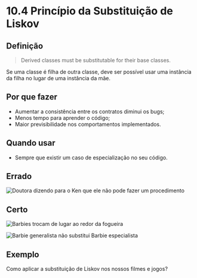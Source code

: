 # 10.4 Princípio da Substituição de Liskov

## Definição

> Derived classes must be substitutable for their base classes.

Se uma classe é filha de outra classe, deve ser possível usar uma instância da filha no lugar de uma instância da mãe.

## Por que fazer

- Aumentar a consistência entre os contratos diminui os bugs;
- Menos tempo para aprender o código;
- Maior previsibilidade nos comportamentos implementados.

## Quando usar

- Sempre que existir um caso de especialização no seu código.

## Errado

![Doutora dizendo para o Ken que ele não pode fazer um procedimento](https://64.media.tumblr.com/06a120d297d35dfc8dd9a0d986cec373/ce068947b51664f5-c4/s400x600/f8eea422473fe5849c731e433590e88f6178dabe.gifv)

## Certo

![Barbies trocam de lugar ao redor da fogueira](https://64.media.tumblr.com/1726912995f4c12cbb991ce533230643/96a415e839748056-e4/s540x810/f634b57cb344b1668d264584b0e480a9a2a31dc2.gif)

![Barbie generalista não substitui Barbie especialista](https://64.media.tumblr.com/5ca15bcbf038d62ca4866c1d3f2f0935/42aa76c86b35323b-0a/s540x810/b455efffdba069e934b7ef59f68c360484863298.gif)

## Exemplo

Como aplicar a substituição de Liskov nos nossos filmes e jogos?

